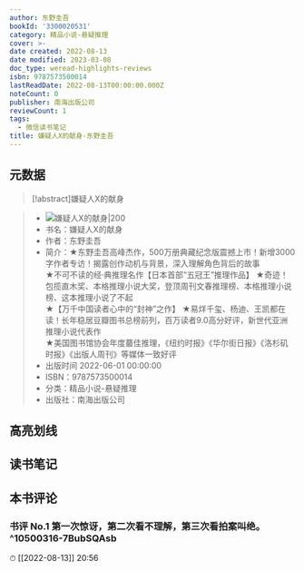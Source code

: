 ```yaml
---
author: 东野圭吾
bookId: '3300020531'
category: 精品小说-悬疑推理
cover: >-
date created: 2022-08-13
date modified: 2023-03-08
doc_type: weread-highlights-reviews
isbn: 9787573500014
lastReadDate: 2022-08-13T00:00:00.000Z
noteCount: 0
publisher: 南海出版公司
reviewCount: 1
tags:
  - 微信读书笔记
title: 嫌疑人X的献身-东野圭吾
---
```


## 元数据

>[!abstract]嫌疑人X的献身

> - ![嫌疑人X的献身|200](https://weread-1258476243.file.myqcloud.com/weread/cover/31/3300020531/t7_3300020531.jpg)
> - 书名：嫌疑人X的献身
> - 作者：东野圭吾
> - 简介：★东野圭吾高峰杰作，500万册典藏纪念版震撼上市！新增3000字作者专访！揭露创作动机与背景，深入理解角色背后的故事  
★不可不读的经·典推理名作【日本首部“五冠王”推理作品】
★奇迹！包揽直木奖、本格推理小说大奖，登顶周刊文春推理榜、本格推理小说榜、这本推理小说了不起  
★【万千中国读者心中的“封神”之作】
★易烊千玺、杨迪、王凯都在读！长年稳居豆瓣图书总榜前列，百万读者9.0高分好评，新世代亚洲推理小说代表作  
★美国图书馆协会年度蕞佳推理，《纽约时报》《华尔街日报》《洛杉矶时报》《出版人周刊》等媒体一致好评
> - 出版时间 2022-06-01 00:00:00
> - ISBN：9787573500014
> - 分类：精品小说-悬疑推理
> - 出版社：南海出版公司

## 高亮划线

## 读书笔记

## 本书评论

### 书评 No.1 第一次惊讶，第二次看不理解，第三次看拍案叫绝。^10500316-7BubSQAsb

⏱ [[2022-08-13]] 20:56
